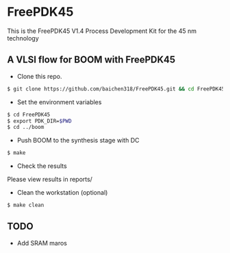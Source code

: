 # FreePDK45
This is the FreePDK45 V1.4 Process Development Kit for the 45 nm technology

## A VLSI flow for BOOM with FreePDK45

- Clone this repo.
```bash
$ git clone https://github.com/baichen318/FreePDK45.git && cd FreePDK45
```

- Set the environment variables

```bash
$ cd FreePDK45
$ export PDK_DIR=$PWD
$ cd ../boom
```

- Push BOOM to the synthesis stage with DC

```bash
$ make
```

- Check the results

Please view results in reports/

- Clean the workstation (optional)

```bash
$ make clean
```

## TODO
- Add SRAM maros
